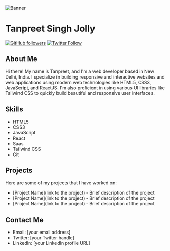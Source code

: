 ![Banner](https://www.canva.com/design/DAFI7lSDjvw/zLsvl85fg4B2npQlSuzMAw/view?utm_content=DAFI7lSDjvw&utm_campaign=designshare&utm_medium=link2&utm_source=sharebutton)
# Tanpreet Singh Jolly

[![GitHub followers](https://img.shields.io/github/followers/tanpreetjolly.svg?style=social)](https://github.com/tanpreetjolly?tab=followers)
[![Twitter Follow](https://img.shields.io/twitter/follow/JollyTanpreet?style=social)](https://twitter.com/JollyTanpreet)

## About Me

Hi there! My name is Tanpreet, and I'm a web developer based in New Delhi, India. I specialize in building responsive and interactive websites and web applications using modern web technologies like HTML5, CSS3, JavaScript, and ReactJS. I'm also proficient in using various UI libraries like Tailwind CSS to quickly build beautiful and responsive user interfaces.

## Skills

- HTML5
- CSS3
- JavaScript
- React
- Saas
- Tailwind CSS
- Git

## Projects

Here are some of my projects that I have worked on:

- [Project Name](link to the project) - Brief description of the project
- [Project Name](link to the project) - Brief description of the project
- [Project Name](link to the project) - Brief description of the project


## Contact Me

- Email: [your email address]
- Twitter: [your Twitter handle]
- LinkedIn: [your LinkedIn profile URL]
